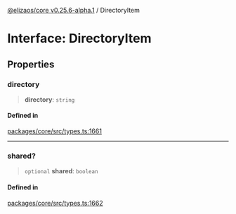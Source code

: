 [@elizaos/core v0.25.6-alpha.1](../index.md) / DirectoryItem

# Interface: DirectoryItem

## Properties

### directory

> **directory**: `string`

#### Defined in

[packages/core/src/types.ts:1661](https://github.com/divine-comedian/eliza/blob/main/packages/core/src/types.ts#L1661)

***

### shared?

> `optional` **shared**: `boolean`

#### Defined in

[packages/core/src/types.ts:1662](https://github.com/divine-comedian/eliza/blob/main/packages/core/src/types.ts#L1662)

